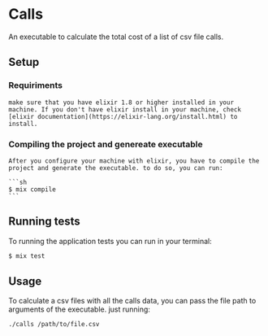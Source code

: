 # Calls

An executable to calculate the total cost of a list of csv file calls.

## Setup

  ### Requiriments
    make sure that you have elixir 1.8 or higher installed in your machine. If you don't have elixir install in your machine, check [elixir documentation](https://elixir-lang.org/install.html) to install.

  ### Compiling the project and genereate executable
    After you configure your machine with elixir, you have to compile the project and generate the executable. to do so, you can run:

    ```sh
    $ mix compile
    ```

## Running tests
  To running the application tests you can run in your terminal:
  ```sh
  $ mix test
  ```

## Usage
  To calculate a csv files with all the calls data, you can pass the file path to arguments of the executable. just running:
  ```sh
  ./calls /path/to/file.csv
  ```
